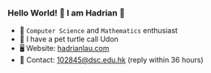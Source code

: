 ### Hello World! 👋 I am Hadrian 🐢
- 🧠 ```Computer Science``` and ```Mathematics``` enthusiast
- 🐢 I have a pet turtle call Udon
- 🖥️ Website: [hadrianlau.com](https://hadrianlau.com)
- 📨 Contact: [102845@dsc.edu.hk](mailto:102845@dsc.edu.hk) (reply within 36 hours)
